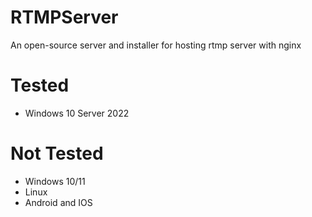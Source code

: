 # RTMPServer
An open-source server and installer for hosting rtmp server with nginx

# Tested
- Windows 10 Server 2022

# Not Tested
- Windows 10/11
- Linux
- Android and IOS
